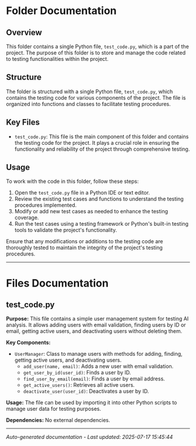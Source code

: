 # Folder Documentation

## Overview
This folder contains a single Python file, `test_code.py`, which is a part of the project. The purpose of this folder is to store and manage the code related to testing functionalities within the project.

## Structure
The folder is structured with a single Python file, `test_code.py`, which contains the testing code for various components of the project. The file is organized into functions and classes to facilitate testing procedures.

## Key Files
- `test_code.py`: This file is the main component of this folder and contains the testing code for the project. It plays a crucial role in ensuring the functionality and reliability of the project through comprehensive testing.

## Usage
To work with the code in this folder, follow these steps:
1. Open the `test_code.py` file in a Python IDE or text editor.
2. Review the existing test cases and functions to understand the testing procedures implemented.
3. Modify or add new test cases as needed to enhance the testing coverage.
4. Run the test cases using a testing framework or Python's built-in testing tools to validate the project's functionality.

Ensure that any modifications or additions to the testing code are thoroughly tested to maintain the integrity of the project's testing procedures.

---

# Files Documentation

## test_code.py

**Purpose:** This file contains a simple user management system for testing AI analysis. It allows adding users with email validation, finding users by ID or email, getting active users, and deactivating users without deleting them.

**Key Components:**
- `UserManager`: Class to manage users with methods for adding, finding, getting active users, and deactivating users.
  - `add_user(name, email)`: Adds a new user with email validation.
  - `get_user_by_id(user_id)`: Finds a user by ID.
  - `find_user_by_email(email)`: Finds a user by email address.
  - `get_active_users()`: Retrieves all active users.
  - `deactivate_user(user_id)`: Deactivates a user by ID.

**Usage:** The file can be used by importing it into other Python scripts to manage user data for testing purposes.

**Dependencies:** No external dependencies.

---
*Auto-generated documentation - Last updated: 2025-07-17 15:45:44*
